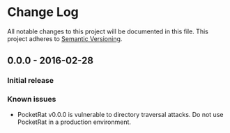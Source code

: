 # Change Log
All notable changes to this project will be documented in this file.
This project adheres to [Semantic Versioning](http://semver.org/).

## 0.0.0 - 2016-02-28
### Initial release
### Known issues
- PocketRat v0.0.0 is vulnerable to directory traversal attacks.
Do not use PocketRat in a production environment.